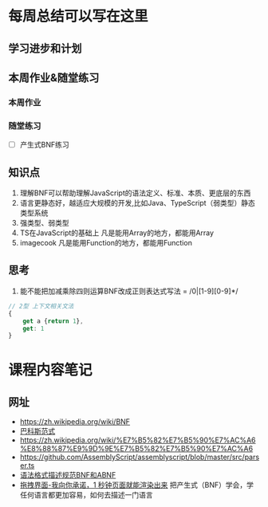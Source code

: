 # 每周总结可以写在这里
## 学习进步和计划

## 本周作业&随堂练习
### 本周作业

### 随堂练习
- [ ] 产生式BNF练习
## 知识点
1. 理解BNF可以帮助理解JavaScript的语法定义、标准、本质、更底层的东西
2. 语言更静态好，越适应大规模的开发,比如Java、TypeScript（弱类型）静态类型系统
3. 强类型、弱类型
4. TS在JavaScript的基础上
凡是能用Array<Parent>的地方，都能用Array<Child>
5. imagecook 
凡是能用Function<Child>的地方，都能用Function<Parent>

## 思考
1. 能不能把加减乘除四则运算BNF改成正则表达式写法
<DecimalNumber> = /0|[1-9][0-9]*/



```js
// 2型 上下文相关文法
{
    get a {return 1},
    get: 1
}
```
# 课程内容笔记

## 网址
- https://zh.wikipedia.org/wiki/BNF
- [巴科斯范式](https://baike.baidu.com/item/%E5%B7%B4%E7%A7%91%E6%96%AF%E8%8C%83%E5%BC%8F/1849549?fromtitle=BNF&fromid=7328753)
- https://zh.wikipedia.org/wiki/%E7%B5%82%E7%B5%90%E7%AC%A6%E8%88%87%E9%9D%9E%E7%B5%82%E7%B5%90%E7%AC%A6
- https://github.com/AssemblyScript/assemblyscript/blob/master/src/parser.ts
- [语法格式描述规范BNF和ABNF](https://www.jianshu.com/p/15efcb0c06c8)
- [拖拽界面-我向你承诺，1 秒钟页面就能渲染出来](https://mp.weixin.qq.com/s/YfifD8XXshS8vAi5pkpDBQ)
把产生式（BNF）学会，学任何语言都更加容易，如何去描述一门语言